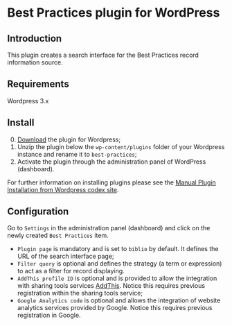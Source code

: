 # Best Practices plugin for WordPress

## Introduction

This plugin creates a search interface for the Best Practices record information source.

## Requirements

Wordpress 3.x

## Install

0. [Download](https://github.com/bireme/best-practices-wp-plugin/archive/master.zip) the plugin for Wordpress;
0. Unzip the plugin below the `wp-content/plugins` folder of your Wordpress instance and rename it to `best-practices`;
0. Activate the plugin through the administration panel of WordPress (dashboard).

For further information on installing plugins please see the [Manual Plugin Installation from Wordpress codex site](http://codex.wordpress.org/Managing_Plugins#Manual_Plugin_Installation).

## Configuration

Go to `Settings` in the administration panel (dashboard) and click on the newly created `Best Practices` item.
* `Plugin page` is mandatory and is set to `biblio` by default. It defines the URL of the search interface page;
* `Filter query` is optional and defines the strategy (a term or expression) to act as a filter for record displaying.
* `AddThis profile ID` is optional and is provided to allow the integration with sharing tools services [AddThis](http://www.addthis.com/). Notice this requires previous registration within the sharing tools service;
* `Google Analytics code` is optional and allows the integration of website analytics services provided by Google. Notice this requires previous registration in Google.
